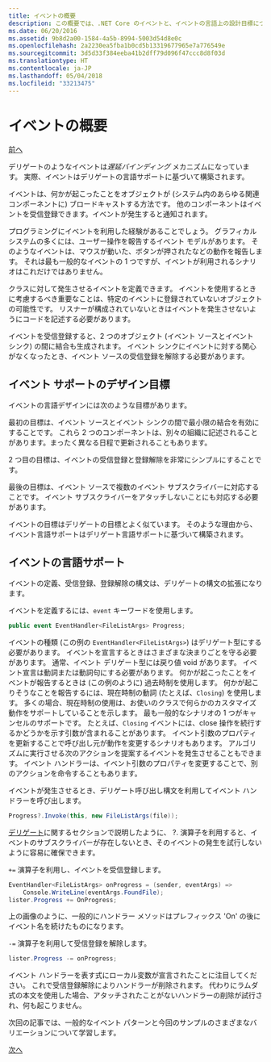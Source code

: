 ```yaml
---
title: イベントの概要
description: この概要では、.NET Core のイベントと、イベントの言語上の設計目標について説明します。
ms.date: 06/20/2016
ms.assetid: 9b8d2a00-1584-4a5b-8994-5003d54d8e0c
ms.openlocfilehash: 2a2230ea5fba1b0cd5b13319677965e7a776549e
ms.sourcegitcommit: 3d5d33f384eeba41b2dff79d096f47ccc8d8f03d
ms.translationtype: HT
ms.contentlocale: ja-JP
ms.lasthandoff: 05/04/2018
ms.locfileid: "33213475"
---
```

# <a name="introduction-to-events"></a>イベントの概要

[前へ](delegates-patterns.md)

デリゲートのようなイベントは*遅延バインディング* メカニズムになっています。 実際、イベントはデリゲートの言語サポートに基づいて構築されます。

イベントは、何かが起こったことをオブジェクトが (システム内のあらゆる関連コンポーネントに) ブロードキャストする方法です。 他のコンポーネントはイベントを受信登録できます。イベントが発生すると通知されます。

プログラミングにイベントを利用した経験があることでしょう。 グラフィカル システムの多くには、ユーザー操作を報告するイベント モデルがあります。 そのようなイベントは、マウスが動いた、ボタンが押されたなどの動作を報告します。 それは最も一般的なイベントの 1 つですが、イベントが利用されるシナリオはこれだけではありません。

クラスに対して発生させるイベントを定義できます。 イベントを使用するときに考慮するべき重要なことは、特定のイベントに登録されていないオブジェクトの可能性です。 リスナーが構成されていないときはイベントを発生させないようにコードを記述する必要があります。

イベントを受信登録すると、2 つのオブジェクト (イベント ソースとイベント シンク) の間に結合も生成されます。 イベント シンクにイベントに対する関心がなくなったとき、イベント ソースの受信登録を解除する必要があります。

## <a name="design-goals-for-event-support"></a>イベント サポートのデザイン目標

イベントの言語デザインには次のような目標があります。

最初の目標は、イベント ソースとイベント シンクの間で最小限の結合を有効にすることです。 これら 2 つのコンポーネントは、別々の組織に記述されることがあります。まったく異なる日程で更新されることもあります。

2 つ目の目標は、イベントの受信登録と登録解除を非常にシンプルにすることです。

最後の目標は、イベント ソースで複数のイベント サブスクライバーに対応することです。 イベント サブスクライバーをアタッチしないことにも対応する必要があります。

イベントの目標はデリゲートの目標とよく似ています。
そのような理由から、イベント言語サポートはデリゲート言語サポートに基づいて構築されます。

## <a name="language-support-for-events"></a>イベントの言語サポート

イベントの定義、受信登録、登録解除の構文は、デリゲートの構文の拡張になります。

イベントを定義するには、`event` キーワードを使用します。

```csharp
public event EventHandler<FileListArgs> Progress;
```

イベントの種類 (この例の `EventHandler<FileListArgs>`) はデリゲート型にする必要があります。 イベントを宣言するときはさまざまな決まりごとを守る必要があります。 通常、イベント デリゲート型には戻り値 void があります。
イベント宣言は動詞または動詞句にする必要があります。
何かが起こったことをイベントが報告するときは (この例のように) 過去時制を使用します。 何かが起こりそうなことを報告するには、現在時制の動詞 (たとえば、`Closing`) を使用します。 多くの場合、現在時制の使用は、お使いのクラスで何らかのカスタマイズ動作をサポートしていることを示します。 最も一般的なシナリオの 1 つがキャンセルのサポートです。 たとえば、`Closing` イベントには、close 操作を続行するかどうかを示す引数が含まれることがあります。  イベント引数のプロパティを更新することで呼び出し元が動作を変更するシナリオもあります。 アルゴリズムに実行させる次のアクションを提案するイベントを発生させることもできます。 イベント ハンドラーは、イベント引数のプロパティを変更することで、別のアクションを命令することもあります。

イベントが発生させるとき、デリゲート呼び出し構文を利用してイベント ハンドラーを呼び出します。

```csharp
Progress?.Invoke(this, new FileListArgs(file));
```

[デリゲート](delegates-patterns.md)に関するセクションで説明したように、
?. 演算子を利用すると、イベントのサブスクライバーが存在しないとき、そのイベントの発生を試行しないように容易に確保できます。
 
`+=` 演算子を利用し、イベントを受信登録します。

```csharp
EventHandler<FileListArgs> onProgress = (sender, eventArgs) => 
    Console.WriteLine(eventArgs.FoundFile);
lister.Progress += OnProgress;
```

上の画像のように、一般的にハンドラー メソッドはプレフィックス 'On' の後にイベント名を続けたものになります。

`-=` 演算子を利用して受信登録を解除します。

```csharp
lister.Progress -= onProgress;
```

イベント ハンドラーを表す式にローカル変数が宣言されたことに注目してください。 これで受信登録解除によりハンドラーが削除されます。
代わりにラムダ式の本文を使用した場合、アタッチされたことがないハンドラーの削除が試行され、何も起こりません。

次回の記事では、一般的なイベント パターンと今回のサンプルのさまざまなバリエーションについて学習します。

[次へ](event-pattern.md)
